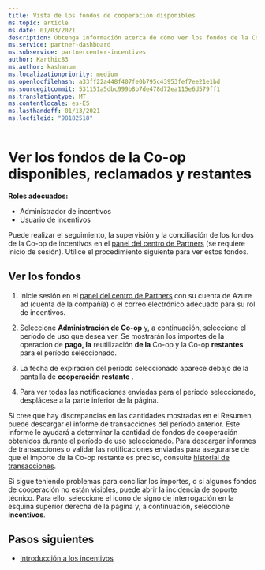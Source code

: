 ```yaml
---
title: Vista de los fondos de cooperación disponibles
ms.topic: article
ms.date: 01/03/2021
description: Obtenga información acerca de cómo ver los fondos de la Co-op obtenidos, reclamados y restantes, ver las fechas de expiración y conciliar las cantidades incoherentes.
ms.service: partner-dashboard
ms.subservice: partnercenter-incentives
author: Karthic83
ms.author: kashanum
ms.localizationpriority: medium
ms.openlocfilehash: a33ff22a448f407fe0b795c43953fef7ee21e1bd
ms.sourcegitcommit: 531151a5dbc999b8b7de478d72ea115e6d579ff1
ms.translationtype: MT
ms.contentlocale: es-ES
ms.lasthandoff: 01/13/2021
ms.locfileid: "98182518"
---
```

# <a name="view-available-earned-claimed-and-remaining-co-op-funds"></a>Ver los fondos de la Co-op disponibles, reclamados y restantes

**Roles adecuados:**

- Administrador de incentivos
- Usuario de incentivos

Puede realizar el seguimiento, la supervisión y la conciliación de los fondos de la Co-op de incentivos en el [panel del centro de Partners](https://partner.microsoft.com/dashboard/) (se requiere inicio de sesión). Utilice el procedimiento siguiente para ver estos fondos.

## <a name="view-your-funds"></a>Ver los fondos

1. Inicie sesión en el [panel del centro de Partners](https://partner.microsoft.com/dashboard/) con su cuenta de Azure ad (cuenta de la compañía) o el correo electrónico adecuado para su rol de incentivos.

2. Seleccione **Administración de Co-op** y, a continuación, seleccione el período de uso que desea ver. Se mostrarán los importes de la operación de **pago, la** reutilización **de la** Co-op y la Co-op **restantes** para el período seleccionado.

3. La fecha de expiración del período seleccionado aparece debajo de la pantalla de **cooperación restante** .  

4. Para ver todas las notificaciones enviadas para el período seleccionado, desplácese a la parte inferior de la página.

Si cree que hay discrepancias en las cantidades mostradas en el Resumen, puede descargar el informe de transacciones del período anterior. Este informe le ayudará a determinar la cantidad de fondos de cooperación obtenidos durante el período de uso seleccionado. Para descargar informes de transacciones o validar las notificaciones enviadas para asegurarse de que el importe de la Co-op restante es preciso, consulte [historial de transacciones](./payout-statement.md#transaction-history).

Si sigue teniendo problemas para conciliar los importes, o si algunos fondos de cooperación no están visibles, puede abrir la incidencia de soporte técnico. Para ello, seleccione el icono de signo de interrogación en la esquina superior derecha de la página y, a continuación, seleccione **incentivos**.

## <a name="next-steps"></a>Pasos siguientes

- [Introducción a los incentivos](incentives-get-started-intro.md)